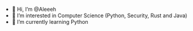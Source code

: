 - 👋 Hi, I’m @Aleeeh
- 👀 I’m interested in Computer Science (Python, Security, Rust and Java)
- 🌱 I’m currently learning Python

<!---
Aleeeh/Aleeeh is a ✨ special ✨ repository because its `README.md` (this file) appears on your GitHub profile.
You can click the Preview link to take a look at your changes.
--->
